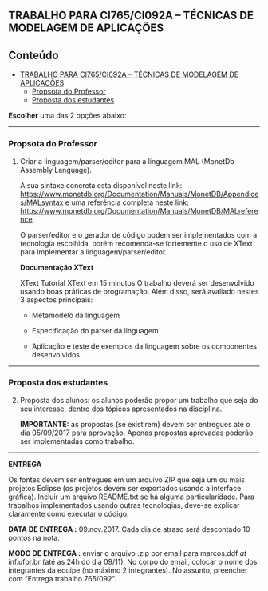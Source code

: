 ## TRABALHO PARA CI765/CI092A – TÉCNICAS DE MODELAGEM DE APLICAÇÕES

## Conteúdo

- [TRABALHO PARA CI765/CI092A – TÉCNICAS DE MODELAGEM DE APLICAÇÕES](#trabalho-para-ci765ci092a--técnicas-de-modelagem-de-aplicações)
    - [Propsota do Professor](#propsota-do-professor)
    - [Proposta dos estudantes](#proposta-dos-estudantes)

**Escolher** uma das 2 opções abaixo:

---
### Propsota do Professor

1. Criar a linguagem/parser/editor para a linguagem MAL (MonetDb Assembly Language).

    A sua sintaxe concreta esta disponível neste link: https://www.monetdb.org/Documentation/Manuals/MonetDB/Appendices/MALsyntax e uma referência completa neste link: https://www.monetdb.org/Documentation/Manuals/MonetDB/MALreference.

    O parser/editor e o gerador de código podem ser implementados com a tecnologia escolhida, porém recomenda-se fortemente o uso de XText para implementar a linguagem/parser/editor.

    **Documentação XText**

    XText
    Tutorial XText em 15 minutos
    O trabalho deverá ser desenvolvido usando boas práticas de programação. Além disso, será avaliado nestes 3 aspectos principais:

    * Metamodelo da linguagem

    * Especificação do parser da linguagem

    * Aplicação e teste de exemplos da linguagem sobre os componentes desenvolvidos

---
### Proposta dos estudantes

2. Proposta dos alunos: os alunos poderão propor um trabalho que seja do seu interesse, dentro dos tópicos apresentados na disciplina.

    **IMPORTANTE:** as propostas (se existirem) devem ser entregues até o dia 05/09/2017 para aprovação. Apenas propostas aprovadas poderão ser implementadas como trabalho.

---

**ENTREGA**

Os fontes devem ser entregues em um arquivo ZIP que seja um ou mais projetos Eclipse (os projetos devem ser exportados usando a interface gráfica). Incluir um arquivo README.txt se há alguma particularidade. Para trabalhos implementados usando outras tecnologias, deve-se explicar claramente como executar o código.

**DATA DE ENTREGA :** 09.nov.2017. Cada dia de atraso será descontado 10 pontos na nota.

**MODO DE ENTREGA :** enviar o arquivo .zip por email para marcos.ddf _at_ inf.ufpr.br (até as 24h do dia 09/11).
No corpo do email, colocar o nome dos integrantes da equipe (no máximo 2 integrantes). No assunto, preencher com “Entrega trabalho 765/092”.